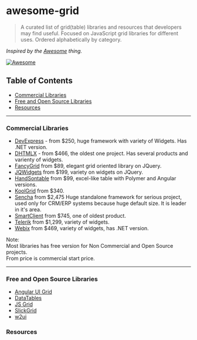# awesome-grid
> A curated list of grid(table) libraries and resources that developers may find useful. Focused on JavaScript grid libraries for different uses. Ordered alphabetically by category.

*Inspired by the <a href="https://github.com/sindresorhus/awesome">Awesome</a> thing.*

[![Awesome](https://cdn.rawgit.com/sindresorhus/awesome/d7305f38d29fed78fa85652e3a63e154dd8e8829/media/badge.svg)](https://github.com/sindresorhus/awesome)

## Table of Contents
*  [Commercial Libraries](#commercial-libraries)
*  [Free and Open Source Libraries](#free-and-open-source-libraries)
*  [Resources](#resources)
  
---

### Commercial Libraries
* [DevExpress](http://js.devexpress.com/) - from $250, huge framework with variety of Widgets. Has .NET version.
* [DHTMLX](http://dhtmlx.com/) - from $466, the oldest one project. Has several products and varienty of widgets.
* [FancyGrid](http://www.fancygrid.com/) from $89, elegant grid oriented library on JQuery.
* [JQWidgets](http://www.jqwidgets.com/) from $199, variety on widgets on JQuery.
* [HandSontable](http://handsontable.com/) from $99, excel-like table with Polymer and Angular versions.
* [KoolGrid](http://www.koolchart.com/products/koolgrid) from $340.
* [Sencha](http://sencha.com/) from $2,475 Huge standalone framework for serious project, used only for CRM/ERP systems because huge default size. It is leader in it's area.
* [SmartClient](http://www.smartclient.com/) from $745, one of oldest product.
* [Telerik](http://www.telerik.com/) from $1,299, variety of widgets.
* [Webix](http://webix.com/) from $469, variety of widgets, has .NET version.
  
Note:  
Most libraries has free version for Non Commercial and Open Source projects.  
From price is commercial start price.  

---

### Free and Open Source Libraries
* [Angular UI Grid](http://ui-grid.info/)
* [DataTables](http://datatables.net/) 
* [JS Grid](http://js-grid.com/) 
* [SlickGrid](https://github.com/mleibman/SlickGrid)
* [w2ui](http://w2ui.com/)

### Resources
